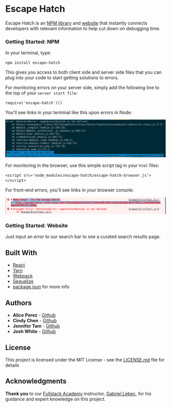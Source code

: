 # Escape Hatch

Escape Hatch is an [NPM library](https://www.npmjs.com/package/escape-hatch) and [website](http://escapehatch.herokuapp.com) that instantly connects developers with relevant information to help cut down on debugging time.

### Getting Started: NPM

In your terminal, type:
```
npm install escape-hatch
```

This gives you access to both client side and server side files that you can plug into your code to start getting solutions to errors.

For monitoring errors on your server side, simply add the following line to the top of your `server start file`:
  ```
  require('escape-hatch')()
  ```

You'll see links in your terminal like this upon errors in Node:

![backend image](/public/img/backend-ss.png)

For monitoring in the browser, use this simple script tag in your `html` files:

  ```
  <script src='node_modules/escape-hatch/escape-hatch-browser.js'></script>
  ```

For front-end errors, you'll see links in your browser console:

![frontend image](/public/img/frontend-ss.png)

### Getting Started: Website

Just input an error to our search bar to see a curated search results page.

## Built With

* [React](https://facebook.github.io/react/)
* [Yarn](https://yarnpkg.com/)
* [Webpack](https://webpack.github.io/)
* [Sequelize](http://docs.sequelizejs.com/)
* [package.json](/package.json) for more info

## Authors

* **Alice Perez** - [Github](https://github.com/aperez25)
* **Cindy Chen** - [Github](https://github.com/CindySchalit)
* **Jennifer Tam** - [Github](https://github.com/jenktam)
* **Josh White** - [Github](https://github.com/DillGromble)

## License

This project is licensed under the MIT License - see the [LICENSE.md](LICENSE.md) file for details

## Acknowledgments

**Thank you** to our [Fullstack Academy](https://github.com/FullstackAcademy) instructor, [Gabriel Lebec](https://github.com/glebec), for his guidance and expert knowledge on this project.
